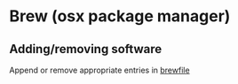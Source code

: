# Brew (osx package manager)

## Adding/removing software

Append or remove appropriate entries in [brewfile](./Brewfile)